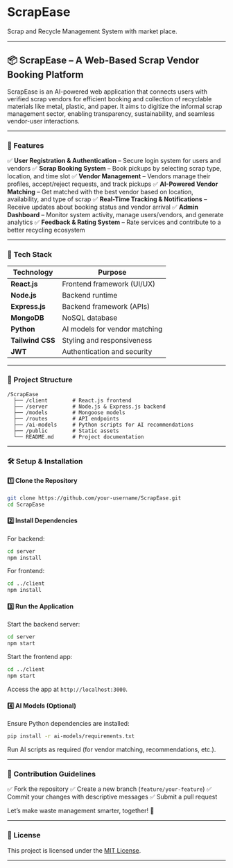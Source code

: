 # ScrapEase
Scrap and Recycle Management System with market place.

---

## 📦 ScrapEase – A Web-Based Scrap Vendor Booking Platform

ScrapEase is an AI-powered web application that connects users with verified scrap vendors for efficient booking and collection of recyclable materials like metal, plastic, and paper. It aims to digitize the informal scrap management sector, enabling transparency, sustainability, and seamless vendor-user interactions.

---

### 📝 Features

✅ **User Registration & Authentication** – Secure login system for users and vendors
✅ **Scrap Booking System** – Book pickups by selecting scrap type, location, and time slot
✅ **Vendor Management** – Vendors manage their profiles, accept/reject requests, and track pickups
✅ **AI-Powered Vendor Matching** – Get matched with the best vendor based on location, availability, and type of scrap
✅ **Real-Time Tracking & Notifications** – Receive updates about booking status and vendor arrival
✅ **Admin Dashboard** – Monitor system activity, manage users/vendors, and generate analytics
✅ **Feedback & Rating System** – Rate services and contribute to a better recycling ecosystem

---

### 🚀 Tech Stack

| Technology       | Purpose                       |
| ---------------- | ----------------------------- |
| **React.js**     | Frontend framework (UI/UX)    |
| **Node.js**      | Backend runtime               |
| **Express.js**   | Backend framework (APIs)      |
| **MongoDB**      | NoSQL database                |
| **Python**       | AI models for vendor matching |
| **Tailwind CSS** | Styling and responsiveness    |
| **JWT**          | Authentication and security   |

---

### 📂 Project Structure

```
/ScrapEase
  ├── /client        # React.js frontend
  ├── /server        # Node.js & Express.js backend
  ├── /models        # Mongoose models
  ├── /routes        # API endpoints
  ├── /ai-models     # Python scripts for AI recommendations
  ├── /public        # Static assets
  └── README.md      # Project documentation
```

---

### 🛠️ Setup & Installation

#### 1️⃣ Clone the Repository

```bash
git clone https://github.com/your-username/ScrapEase.git
cd ScrapEase
```

#### 2️⃣ Install Dependencies

For backend:

```bash
cd server
npm install
```

For frontend:

```bash
cd ../client
npm install
```

#### 3️⃣ Run the Application

Start the backend server:

```bash
cd server
npm start
```

Start the frontend app:

```bash
cd ../client
npm start
```

Access the app at `http://localhost:3000`.

#### 4️⃣ AI Models (Optional)

Ensure Python dependencies are installed:

```bash
pip install -r ai-models/requirements.txt
```

Run AI scripts as required (for vendor matching, recommendations, etc.).

---

### 📌 Contribution Guidelines

✅ Fork the repository
✅ Create a new branch (`feature/your-feature`)
✅ Commit your changes with descriptive messages
✅ Submit a pull request

Let’s make waste management smarter, together! 🌱

---

### 📄 License

This project is licensed under the [MIT License](LICENSE).

---
